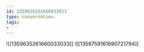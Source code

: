```yaml
---
id: 1359635261660033033
type: conversation
tags:
- 
---
```

![[1359635261660033033]]
![[1359759161890721794]]

